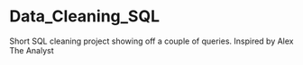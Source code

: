 # Data_Cleaning_SQL
Short SQL cleaning project showing off a couple of queries. Inspired by Alex The Analyst
